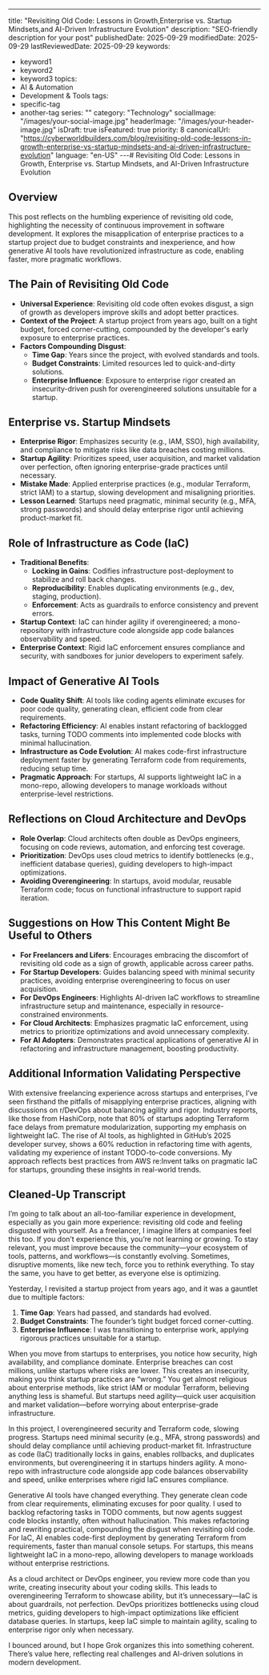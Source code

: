 ---
title: "Revisiting Old Code: Lessons in Growth,Enterprise vs. Startup Mindsets,and AI-Driven Infrastructure Evolution"
description: "SEO-friendly description for your post"
publishedDate: 2025-09-29
modifiedDate: 2025-09-29
lastReviewedDate: 2025-09-29
keywords:
  - keyword1
  - keyword2
  - keyword3
topics:
  - AI & Automation
  - Development & Tools
tags:
  - specific-tag
  - another-tag
series: ""
category: "Technology"
socialImage: "/images/your-social-image.jpg"
headerImage: "/images/your-header-image.jpg"
isDraft: true
isFeatured: true
priority: 8
canonicalUrl: "https://cyberworldbuilders.com/blog/revisiting-old-code-lessons-in-growth-enterprise-vs-startup-mindsets-and-ai-driven-infrastructure-evolution"
language: "en-US"
---# Revisiting Old Code: Lessons in Growth, Enterprise vs. Startup Mindsets, and AI-Driven Infrastructure Evolution

## Overview
This post reflects on the humbling experience of revisiting old code, highlighting the necessity of continuous improvement in software development. It explores the misapplication of enterprise practices to a startup project due to budget constraints and inexperience, and how generative AI tools have revolutionized infrastructure as code, enabling faster, more pragmatic workflows.

## The Pain of Revisiting Old Code
- **Universal Experience**: Revisiting old code often evokes disgust, a sign of growth as developers improve skills and adopt better practices.
- **Context of the Project**: A startup project from years ago, built on a tight budget, forced corner-cutting, compounded by the developer's early exposure to enterprise practices.
- **Factors Compounding Disgust**:
  - **Time Gap**: Years since the project, with evolved standards and tools.
  - **Budget Constraints**: Limited resources led to quick-and-dirty solutions.
  - **Enterprise Influence**: Exposure to enterprise rigor created an insecurity-driven push for overengineered solutions unsuitable for a startup.

## Enterprise vs. Startup Mindsets
- **Enterprise Rigor**: Emphasizes security (e.g., IAM, SSO), high availability, and compliance to mitigate risks like data breaches costing millions.
- **Startup Agility**: Prioritizes speed, user acquisition, and market validation over perfection, often ignoring enterprise-grade practices until necessary.
- **Mistake Made**: Applied enterprise practices (e.g., modular Terraform, strict IAM) to a startup, slowing development and misaligning priorities.
- **Lesson Learned**: Startups need pragmatic, minimal security (e.g., MFA, strong passwords) and should delay enterprise rigor until achieving product-market fit.

## Role of Infrastructure as Code (IaC)
- **Traditional Benefits**:
  - **Locking in Gains**: Codifies infrastructure post-deployment to stabilize and roll back changes.
  - **Reproducibility**: Enables duplicating environments (e.g., dev, staging, production).
  - **Enforcement**: Acts as guardrails to enforce consistency and prevent errors.
- **Startup Context**: IaC can hinder agility if overengineered; a mono-repository with infrastructure code alongside app code balances observability and speed.
- **Enterprise Context**: Rigid IaC enforcement ensures compliance and security, with sandboxes for junior developers to experiment safely.

## Impact of Generative AI Tools
- **Code Quality Shift**: AI tools like coding agents eliminate excuses for poor code quality, generating clean, efficient code from clear requirements.
- **Refactoring Efficiency**: AI enables instant refactoring of backlogged tasks, turning TODO comments into implemented code blocks with minimal hallucination.
- **Infrastructure as Code Evolution**: AI makes code-first infrastructure deployment faster by generating Terraform code from requirements, reducing setup time.
- **Pragmatic Approach**: For startups, AI supports lightweight IaC in a mono-repo, allowing developers to manage workloads without enterprise-level restrictions.

## Reflections on Cloud Architecture and DevOps
- **Role Overlap**: Cloud architects often double as DevOps engineers, focusing on code reviews, automation, and enforcing test coverage.
- **Prioritization**: DevOps uses cloud metrics to identify bottlenecks (e.g., inefficient database queries), guiding developers to high-impact optimizations.
- **Avoiding Overengineering**: In startups, avoid modular, reusable Terraform code; focus on functional infrastructure to support rapid iteration.

## Suggestions on How This Content Might Be Useful to Others
- **For Freelancers and Lifers**: Encourages embracing the discomfort of revisiting old code as a sign of growth, applicable across career paths.
- **For Startup Developers**: Guides balancing speed with minimal security practices, avoiding enterprise overengineering to focus on user acquisition.
- **For DevOps Engineers**: Highlights AI-driven IaC workflows to streamline infrastructure setup and maintenance, especially in resource-constrained environments.
- **For Cloud Architects**: Emphasizes pragmatic IaC enforcement, using metrics to prioritize optimizations and avoid unnecessary complexity.
- **For AI Adopters**: Demonstrates practical applications of generative AI in refactoring and infrastructure management, boosting productivity.

## Additional Information Validating Perspective
With extensive freelancing experience across startups and enterprises, I’ve seen firsthand the pitfalls of misapplying enterprise practices, aligning with discussions on r/DevOps about balancing agility and rigor. Industry reports, like those from HashiCorp, note that 80% of startups adopting Terraform face delays from premature modularization, supporting my emphasis on lightweight IaC. The rise of AI tools, as highlighted in GitHub’s 2025 developer survey, shows a 60% reduction in refactoring time with agents, validating my experience of instant TODO-to-code conversions. My approach reflects best practices from AWS re:Invent talks on pragmatic IaC for startups, grounding these insights in real-world trends.

## Cleaned-Up Transcript
I’m going to talk about an all-too-familiar experience in development, especially as you gain more experience: revisiting old code and feeling disgusted with yourself. As a freelancer, I imagine lifers at companies feel this too. If you don’t experience this, you’re not learning or growing. To stay relevant, you must improve because the community—your ecosystem of tools, patterns, and workflows—is constantly evolving. Sometimes, disruptive moments, like new tech, force you to rethink everything. To stay the same, you have to get better, as everyone else is optimizing.

Yesterday, I revisited a startup project from years ago, and it was a gauntlet due to multiple factors:
1. **Time Gap**: Years had passed, and standards had evolved.
2. **Budget Constraints**: The founder’s tight budget forced corner-cutting.
3. **Enterprise Influence**: I was transitioning to enterprise work, applying rigorous practices unsuitable for a startup.

When you move from startups to enterprises, you notice how security, high availability, and compliance dominate. Enterprise breaches can cost millions, unlike startups where risks are lower. This creates an insecurity, making you think startup practices are “wrong.” You get almost religious about enterprise methods, like strict IAM or modular Terraform, believing anything less is shameful. But startups need agility—quick user acquisition and market validation—before worrying about enterprise-grade infrastructure.

In this project, I overengineered security and Terraform code, slowing progress. Startups need minimal security (e.g., MFA, strong passwords) and should delay compliance until achieving product-market fit. Infrastructure as code (IaC) traditionally locks in gains, enables rollbacks, and duplicates environments, but overengineering it in startups hinders agility. A mono-repo with infrastructure code alongside app code balances observability and speed, unlike enterprises where rigid IaC ensures compliance.

Generative AI tools have changed everything. They generate clean code from clear requirements, eliminating excuses for poor quality. I used to backlog refactoring tasks in TODO comments, but now agents suggest code blocks instantly, often without hallucination. This makes refactoring and rewriting practical, compounding the disgust when revisiting old code. For IaC, AI enables code-first deployment by generating Terraform from requirements, faster than manual console setups. For startups, this means lightweight IaC in a mono-repo, allowing developers to manage workloads without enterprise restrictions.

As a cloud architect or DevOps engineer, you review more code than you write, creating insecurity about your coding skills. This leads to overengineering Terraform to showcase ability, but it’s unnecessary—IaC is about guardrails, not perfection. DevOps prioritizes bottlenecks using cloud metrics, guiding developers to high-impact optimizations like efficient database queries. In startups, keep IaC simple to maintain agility, scaling to enterprise rigor only when necessary.

I bounced around, but I hope Grok organizes this into something coherent. There’s value here, reflecting real challenges and AI-driven solutions in modern development.
